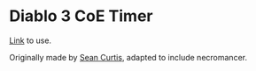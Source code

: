 # Diablo 3 CoE Timer
[Link](https://dogtordoggo.github.io/CoETimer/#) to use.

Originally made by [Sean Curtis](http://seancurtis.com/coe-timer/#), adapted to include necromancer.

